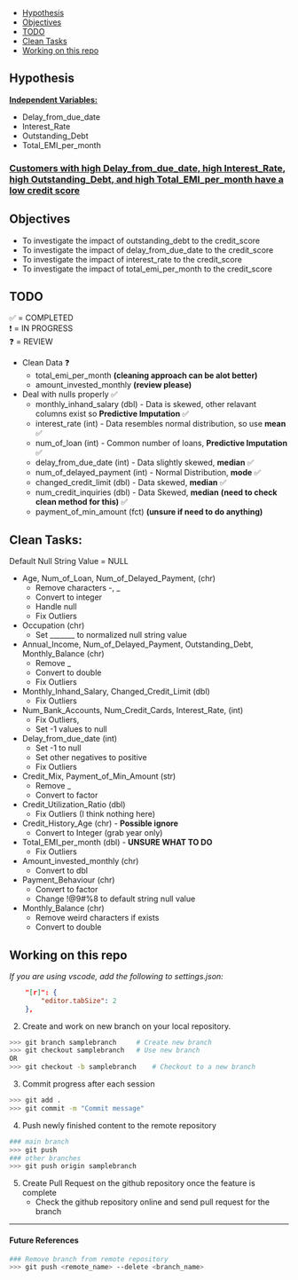 - [Hypothesis](#hypothesis)
- [Objectives](#objectives)
- [TODO](#todo)
- [Clean Tasks](#clean-tasks)
- [Working on this repo](#working-on-this-repo)

## Hypothesis
 <b><u>Independent Variables: </u></b> 
* Delay_from_due_date
* Interest_Rate 
* Outstanding_Debt
* Total_EMI_per_month <br>

 <h3><b><u>Customers with high Delay_from_due_date, high Interest_Rate, high Outstanding_Debt, and high Total_EMI_per_month have a low credit score</u></b></h3>

## Objectives
- To investigate the impact of outstanding_debt to the credit_score
- To investigate the impact of delay_from_due_date to the credit_score
- To investigate the impact of interest_rate to the credit_score
- To investigate the impact of total_emi_per_month to the credit_score

## TODO
✅ = COMPLETED <br>
❗ = IN PROGRESS <br>
❓ = REVIEW 
- Clean Data ❓
    - total_emi_per_month **(cleaning approach can be alot better)**
    - amount_invested_monthly **(review please)**
- Deal with nulls properly ✅
    - monthly_inhand_salary (dbl) - Data is skewed, other relavant columns exist so **Predictive Imputation** ✅
    - interest_rate (int) - Data resembles normal distribution, so use **mean** ✅
    - num_of_loan (int) - Common number of loans, **Predictive Imputation** ✅
    - delay_from_due_date (int) - Data slightly skewed, **median** ✅
    - num_of_delayed_payment (int) - Normal Distribution, **mode** ✅
    - changed_credit_limit (dbl) - Data skewed, **median** ✅
    - num_credit_inquiries (dbl) - Data Skewed, **median** **(need to check clean method for this)** ✅
    - payment_of_min_amount (fct) **(unsure if need to do anything)** 


## Clean Tasks:
Default Null String Value = NULL
- Age, Num_of_Loan, Num_of_Delayed_Payment, (chr)
    - Remove characters -, _
    - Convert to integer
    - Handle null
    - Fix Outliers
- Occupation (chr)
    - Set _______ to normalized null string value
- Annual_Income, Num_of_Delayed_Payment, Outstanding_Debt, Monthly_Balance (chr)
    - Remove _
    - Convert to double
    - Fix Outliers
- Monthly_Inhand_Salary, Changed_Credit_Limit (dbl)
    - Fix Outliers
- Num_Bank_Accounts, Num_Credit_Cards, Interest_Rate, (int)
    - Fix Outliers, 
    - Set -1 values to null
- Delay_from_due_date (int)
    - Set -1 to null
    - Set other negatives to positive
    - Fix Outliers
- Credit_Mix, Payment_of_Min_Amount (str)
    - Remove _
    - Convert to factor
- Credit_Utilization_Ratio (dbl)
    - Fix Outliers (I think nothing here)
- Credit_History_Age (chr) - **Possible ignore**
    - Convert to Integer (grab year only)
- Total_EMI_per_month (dbl) - **UNSURE WHAT TO DO**
    - Fix Outliers
- Amount_invested_monthly (chr)
    - Convert to dbl
- Payment_Behaviour (chr)
    - Convert to factor
    - Change !@9#%8 to default string null value
- Monthly_Balance (chr)
    - Remove weird characters if exists
    - Convert to double

## Working on this repo

*If you are using vscode, add the following to settings.json:*
```json
    "[r]": {
        "editor.tabSize": 2
    },
``` 

2. Create and work on new branch on your local repository. 
```bash
>>> git branch samplebranch     # Create new branch
>>> git checkout samplebranch   # Use new branch
OR
>>> git checkout -b samplebranch    # Checkout to a new branch
```

3. Commit progress after each session
```bash
>>> git add .
>>> git commit -m "Commit message"
```

4. Push newly finished content to the remote repository
```bash
### main branch
>>> git push
### other branches
>>> git push origin samplebranch
```

5. Create Pull Request on the github repository once the feature is complete
    - Check the github repository online and send pull request for the branch
---

#### **Future References**
```bash
### Remove branch from remote repository
>>> git push <remote_name> --delete <branch_name>
```
